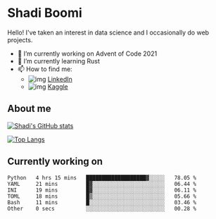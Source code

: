 # Shadi Boomi

Hello! I've taken an interest in data science and I occasionally do web projects.

- 🔭 I’m currently working on Advent of Code 2021
- 🌱 I’m currently learning Rust
- 📫 How to find me: 
  - ![img](https://www.linkedin.com/favicon.ico) [LinkedIn](https://www.linkedin.com/in/shadiboomi/)
  - ![img](https://www.kaggle.com/static/images/favicon.ico) [Kaggle](https://www.kaggle.com/sboomi)

##  About me

[![Shadi's GitHub stats](https://github-readme-stats.vercel.app/api?username=sboomi&show_icons=true&theme=radical)](https://github.com/anuraghazra/github-readme-stats)

[![Top Langs](https://github-readme-stats.vercel.app/api/top-langs/?username=sboomi&layout=compact&theme=default)](https://github.com/anuraghazra/github-readme-stats)

## Currently working on

<!--START_SECTION:waka-->

```text
Python   4 hrs 15 mins   ███████████████████▓░░░░░   78.05 %
YAML     21 mins         █▓░░░░░░░░░░░░░░░░░░░░░░░   06.44 %
INI      19 mins         █▓░░░░░░░░░░░░░░░░░░░░░░░   06.11 %
TOML     18 mins         █▒░░░░░░░░░░░░░░░░░░░░░░░   05.66 %
Bash     11 mins         █░░░░░░░░░░░░░░░░░░░░░░░░   03.46 %
Other    0 secs          ░░░░░░░░░░░░░░░░░░░░░░░░░   00.28 %
```

<!--END_SECTION:waka-->

